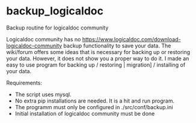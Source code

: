 # backup_logicaldoc
Backup routine for logicaldoc community

Logicaldoc community has no <https://www.logicaldoc.com/download-logicaldoc-community> backup functionality to save your data. 
The wiki/forum offers some ideas that is necessary for backing up or restoring your data. However, it does not show you a proper way to do it. 
I made an easy to use program for backing up / restoring | migration] / installing of your data.

Requirements:
-   The script uses mysql.
-   No extra pip installations are needed. It is a hit and run program.
-   The programm must only be configured in ./src/conf/backup.ini
-   Initial installation of logicaldoc community must be done